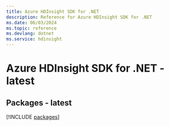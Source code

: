 ```yaml
---
title: Azure HDInsight SDK for .NET
description: Reference for Azure HDInsight SDK for .NET
ms.date: 06/03/2024
ms.topic: reference
ms.devlang: dotnet
ms.service: hdinsight
---
```

# Azure HDInsight SDK for .NET - latest
## Packages - latest
[!INCLUDE [packages](hdinsight-index.md)]